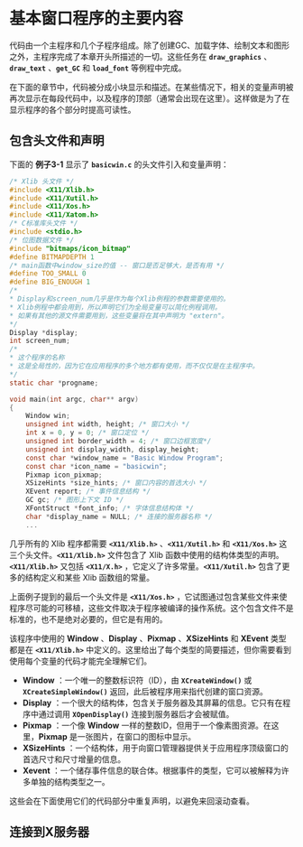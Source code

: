 # 基本窗口程序的主要内容

代码由一个主程序和几个子程序组成。除了创建GC、加载字体、绘制文本和图形之外，主程序完成了本章开头所描述的一切。这些任务在 **`draw_graphics`** 、**`draw_text`** 、**`get_GC`** 和 **`load_font`** 等例程中完成。

在下面的章节中，代码被分成小块显示和描述。在某些情况下，相关的变量声明被再次显示在每段代码中，以及程序的顶部（通常会出现在这里）。这样做是为了在显示程序的各个部分时提高可读性。

## 包含头文件和声明

下面的 **例子3-1** 显示了 **`basicwin.c`** 的头文件引入和变量声明：

```c
/* Xlib 头文件 */
#include <X11/Xlib.h> 
#include <X11/Xutil.h>
#include <X11/Xos.h>
#include <X11/Xatom.h>
/* C标准库头文件 */ 
#include <stdio.h>
/* 位图数据文件 */
#include "bitmaps/icon_bitmap"
#define BITMAPDEPTH 1
/* main函数中window_size的值 -- 窗口是否足够大，是否有用 */
#define TOO_SMALL 0 
#define BIG_ENOUGH 1 
/*
* Display和screen_num几乎是作为每个Xlib例程的参数需要使用的。
* Xlib例程中都会用到，所以声明它们为全局变量可以简化例程调用。
* 如果有其他的源文件需要用到，这些变量将在其中声明为 "extern"。
*/
Display *display;
int screen_num;
/*
* 这个程序的名称
* 这是全局性的，因为它在应用程序的多个地方都有使用，而不仅仅是在主程序中。
*/
static char *progname;

void main(int argc, char** argv)
{
    Window win;
    unsigned int width, height; /* 窗口大小 */
    int x = 0, y = 0; /* 窗口定位 */
    unsigned int border_width = 4; /* 窗口边框宽度*/  
    unsigned int display_width, display_height;
    const char *window_name = "Basic Window Program";
    const char *icon_name = "basicwin";
    Pixmap icon_pixmap;
    XSizeHints *size_hints; /* 窗口内容的首选大小 */
    XEvent report; /* 事件信息结构 */
    GC gc; /* 图形上下文 ID */
    XFontStruct *font_info; /* 字体信息结构体 */
    char *display_name = NULL; /* 连接的服务器名称 */
    ...
```

几乎所有的 Xlib 程序都需要 **`<X11/Xlib.h>`** 、**`<X11/Xutil.h>`** 和 **`<X11/Xos.h>`** 这三个头文件。**`<X11/Xlib.h>`** 文件包含了 Xlib 函数中使用的结构体类型的声明。**`<X11/Xlib.h>`** 又包括 **`<X11/X.h>`** ，它定义了许多常量。**`<X11/Xutil.h>`** 包含了更多的结构定义和某些 Xlib 函数组的常量。

上面例子提到的最后一个头文件是 **`<X11/Xos.h>`** ，它试图通过包含某些文件来使程序尽可能的可移植，这些文件取决于程序被编译的操作系统。这个包含文件不是标准的，也不是绝对必要的，但它是有用的。

该程序中使用的 **Window** 、**Display** 、**Pixmap** 、**XSizeHints** 和 **XEvent** 类型都是在 **`<X11/Xlib.h>`** 中定义的。这里给出了每个类型的简要描述，但你需要看到使用每个变量的代码才能完全理解它们。

- **Window** ：一个唯一的整数标识符（ID），由 **`XCreateWindow()`** 或 **`XCreateSimpleWindow()`** 返回，此后被程序用来指代创建的窗口资源。
- **Display** ：一个很大的结构体，包含关于服务器及其屏幕的信息。它只有在程序中通过调用 **`XOpenDisplay()`** 连接到服务器后才会被赋值。
- **Pixmap** ：一个像 **Window** 一样的整数ID，但用于一个像素图资源。在这里，**Pixmap** 是一张图片，在窗口的图标中显示。
- **XSizeHints** ：一个结构体，用于向窗口管理器提供关于应用程序顶级窗口的首选尺寸和尺寸增量的信息。
- **Xevent** ：一个储存事件信息的联合体。根据事件的类型，它可以被解释为许多单独的结构类型之一。

这些会在下面使用它们的代码部分中重复声明，以避免来回滚动查看。

## 连接到X服务器

